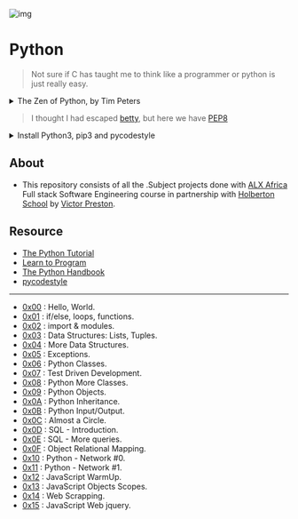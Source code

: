 ![img](https://assets.imaginablefutures.com/media/images/ALX_Logo.max-200x150.png)

# Python 

>Not sure if C has taught me to think like a programmer or python is just really easy.

<details>
<summary>The Zen of Python, by Tim Peters</summary>
<br>
Beautiful is better than ugly.<br>
Explicit is better than implicit.<br>
Simple is better than complex.<br>
Complex is better than complicated.<br>
Flat is better than nested.<br>
Sparse is better than dense.<br>
Readability counts.<br>
Special cases aren't special enough to break the rules.<br>
Although practicality beats purity.<br>
Errors should never pass silently.<br>
Unless explicitly silenced.<br>
In the face of ambiguity, refuse the temptation to guess.<br>
There should be one-- and preferably only one --obvious way to do it.<br>
Although that way may not be obvious at first unless you're Dutch.<br>
Now is better than never.<br>
Although never is often better than *right* now.<br>
If the implementation is hard to explain, it's a bad idea.<br>
If the implementation is easy to explain, it may be a good idea.<br>
Namespaces are one honking great idea -- let's do more of those!

</details>

>I thought I had escaped [betty](https://github.com/holbertonschool/Betty), but here we have [PEP8](https://www.python.org/dev/peps/pep-0008/)

<details>
<summary> Install Python3, pip3 and pycodestyle</summary>

- Pycodestyle is now the new standard of Python style code.

<pre>$ sudo apt-get install python3 python3-pip<br>$ pip install pycodestyle</pre>

- Confirm you have the right version.

<pre>$ pycodestyle --version<br>$</pre>

</details>

## About

- This repository consists of all the .Subject projects done with [ALX Africa](https://www.alxafrica.com/) Full stack Software Engineering course in partnership with [Holberton School](https://www.holbertonschool.com/) by [Victor Preston](https://github.com/victorpreston).


## Resource

- [The Python Tutorial](https://docs.python.org/3/tutorial/index.html)
- [Learn to Program](https://www.youtube.com/playlist?list=PLGLfVvz_LVvTn3cK5e6LjhgGiSeVlIRwt)
- [The Python Handbook](https://www.freecodecamp.org/news/the-python-handbook/)
- [pycodestyle](https://pypi.org/project/pycodestyle/)

---

- [0x00](./0x00-python-hello_world) : Hello, World.
- [0x01](./0x01-python-if_else_loops_functions) : if/else, loops, functions.
- [0x02](./0x02-python-import_modules) : import & modules.
- [0x03](./0x03-python-data_structures) : Data Structures: Lists, Tuples.
- [0x04](./0x04-python-more_data_structures) : More Data Structures.
- [0x05](./0x05-python-exceptions) : Exceptions.
- [0x06](./0x06-python-classes) : Python Classes.
- [0x07](./0x07-python-test_driven_development) : Test Driven Development.
- [0x08](./0x08-python-more_classes) : Python More Classes.
- [0x09](./0x09-python-everything_is_object) : Python Objects.
- [0x0A](./0x0A-python-inheritance) : Python Inheritance.
- [0x0B](./0x0B-python-input_output) : Python Input/Output.
- [0x0C](./0x0C-python-almost_a_circle) : Almost a Circle.
- [0x0D](./0x0D-SQL_introduction) : SQL - Introduction.
- [0x0E](./0x0E-SQL_more_queries) : SQL - More queries.
- [0x0F](./0x0F-python-object_relational_mapping) : Object Relational Mapping.
- [0x10](./0x10-python-network_0) : Python - Network #0.
- [0x11](./0x11-python-network_1) : Python - Network #1.
- [0x12](./0x12-javascript-warm_up) : JavaScript WarmUp.
- [0x13](./0x13-javascript_objects_scopes_closures) : JavaScript Objects Scopes.
- [0x14](./0x14-javascript-web_scraping) : Web Scrapping.
- [0x15](./0x15-javascript-web_jquery) : JavaScript Web jquery.
